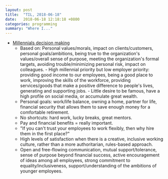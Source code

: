 ```yaml
---
layout: post
title:  "TIL, 2018-06-18"
date:   2018-06-18 12:18:18 +0800
categories: programming
summary: "Where I..."
---
```


- [Millennials decision making](https://www2.deloitte.com/content/dam/Deloitte/global/Documents/About-Deloitte/gx-millenial-survey-2016-exec-summary.pdf)
  - Based on: Personal values/morals, impact on clients/customers, personal goals/ambitions, being true to the organization's values/overall sense of purpose, meeting the organization's formal targets, avoiding trouble/minimizing personal risk, impact on colleagues.  - High millennial priority but low employer priority: providing good income to our employees, being a good place to work, improving the skills of the workforce, providing services/goods that make a positive difference to people's lives, generating and supporting jobs.  - Little desire to be famous, have a high profile on social media, or accumulate great wealth.
  - Personal goals: work/life balance, owning a home, partner for life, financial security that allows them to save enough money for a comfortable retirement.
  - No shortcuts: hard work, lucky breaks, great mentors.
  - Pay and financial benefits = really important.
  - "If you can't trust your employees to work flexibly, then why hire them in the first place?"
  - High levels of satisfaction when there is a creative, inclusive working culture, rather than a more authoritarian, rules-based approach.
  - Open and free-flowing communication, mutual support/tolerance, sense of purpose beyond financial success, active encouragement of ideas among all employees, strong commitment to equality/inclusiveness, support/understanding of the ambitions of younger employees.
